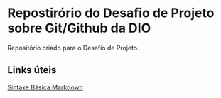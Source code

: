 # Repostirório do Desafio de Projeto sobre Git/Github da DIO
Repositório criado para o Desafio de Projeto.

## Links úteis
[Sintaxe Básica Markdown](https:///www.markdownguide.org/basic-syntax/)
